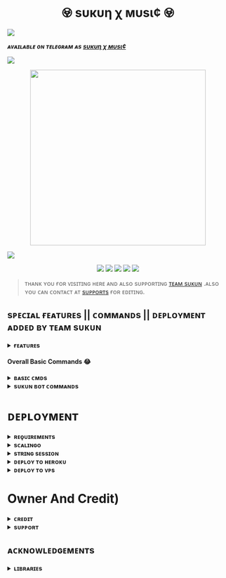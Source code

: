 <h1 align="center"><b> 𖢵 ѕυкυη χ мυѕι¢ 𖢵 </b></h1>

<img src="https://readme-typing-svg.herokuapp.com?color=F77247&width=420&lines=𝙰+𝚃𝚎𝚕𝚎𝚐𝚛𝚊𝚖+Music+Totla+𝚂𝚘𝚞𝚛𝚌𝚎;𝚠𝚛𝚒𝚝𝚝𝚎𝚗+𝙸𝚗+Python+BY+@TeamSukun%E2%9D%A4%EF%B8%8F">

</p>

_**ᴀᴠᴀɪʟᴀʙʟᴇ ᴏɴ ᴛᴇʟᴇɢʀᴀᴍ ᴀs [ѕυкυη χ мυѕι¢ ](https://t.me/sukunmusicrobot)**_

<a href="https://www.youtube.com/watch?v=dQw4w9WgXcQ"><img src="https://user-images.githubusercontent.com/73097560/115834477-dbab4500-a447-11eb-908a-139a6edaec5c.gif"></a>

<p align="center"><a href="https://telegram.dog/TeamSukun"><img src="https://te.legra.ph/file/ee06625c3e3bb4596f0db.jpg" width="400"></a></p>

<a href="https://www.youtube.com/watch?v=dQw4w9WgXcQ"><img src="https://user-images.githubusercontent.com/73097560/115834477-dbab4500-a447-11eb-908a-139a6edaec5c.gif"></a>
<p align="center">
    <a href="https://github.com/TeamSukun/SukunXMusic"> <img src="https://img.shields.io/github/repo-size/TeamSukun/SukunXMusic?color=orange&logo=github&logoColor=green&style=for-the-badge" /></a>
    <a href="https://github.com/TeamSukun/SukunXMusic/commits/prince"> <img src="https://img.shields.io/github/last-commit/TeamSukun/SukunXMusic?color=brown&logo=github&logoColor=green&style=for-the-badge" /></a>
    <a href="https://github.com/TeamSukun/SukunXMusic/issues"> <img src="https://img.shields.io/github/issues/its-star-boi/ShizukaXMusic?color=blueviolet&logo=github&logoColor=green&style=for-the-badge" /></a>
    <a href="https://github.com/TeamSukun/SukunXMusic/network/members"> <img src="https://img.shields.io/github/forks/TeamSukun/SukunXMusic?color=red&logo=github&logoColor=green&style=for-the-badge" /></a>  
    <a href="https://pypi.org/project/Telethon/"> <img src="https://img.shields.io/pypi/v/telethon?color=yellow&label=telethon&logo=python&logoColor=green&style=for-the-badge" /></a>
</p>

> ᴛʜᴀɴᴋ ʏᴏᴜ ғᴏʀ ᴠɪsɪᴛɪɴɢ ʜᴇʀᴇ ᴀɴᴅ ᴀʟsᴏ sᴜᴘᴘᴏʀᴛɪɴɢ [ᴛᴇᴀᴍ sᴜᴋᴜɴ](https://t.me/TeamSukun) .ᴀʟsᴏ ʏᴏᴜ ᴄᴀɴ ᴄᴏɴᴛᴀᴄᴛ ᴀᴛ [sᴜᴘᴘᴏʀᴛs](https://t.me/sukunsupports) ғᴏʀ ᴇᴅɪᴛɪɴɢ.


## sᴘᴇᴄɪᴀʟ ғᴇᴀᴛᴜʀᴇs || ᴄᴏᴍᴍᴀɴᴅs || ᴅᴇᴘʟᴏʏᴍᴇɴᴛ ᴀᴅᴅᴇᴅ ʙʏ ᴛᴇᴀᴍ sᴜᴋᴜɴ

<details>
<summary><b>ғᴇᴀᴛᴜʀᴇs</b></summary>
<br>

- ➺ `ᴀᴜᴅɪᴏ sᴜᴘᴘᴏʀᴛ ɪɴ ɢʀᴏᴜᴘ ᴠᴄ`
- ➺ `ᴠɪᴅᴇᴏ sᴜᴘᴘᴏʀᴛ ɪɴ ɢʀᴏᴜᴘ ᴠᴄ`
- ➺ `ᴀᴜᴅɪᴏ sᴜᴘᴘᴏʀᴛ ɪɴ ᴄʜᴀɴɴᴇʟ ᴠᴄ`
- ➺ `ᴠɪᴅᴇᴏ sᴜᴘᴘᴏʀᴛ ɪɴ ᴄʜᴀɴɴᴇʟ ᴠᴄ`
- ➺ `ᴠɪᴅᴇᴏ ʟʏʀɪᴄs ᴅᴏᴡɴʟᴏᴀᴅᴇʀ`
- ➺ `sᴏɴɢ ᴅᴏᴡɴʟᴏᴀᴅᴇʀ`
- ➺ `sᴘᴏᴛɪғʏ sᴜᴘᴘᴏʀᴛ`
- ➺ `ʏᴏᴜᴛᴜʙᴇ sᴜᴘᴘᴏʀᴛ`
- ➺ `ʀᴇᴀsᴏ sᴜᴘᴘᴏʀᴛ` 
- ➺ `ᴀᴘᴘʟᴇ ᴍᴜsɪᴄ sᴜᴘᴘᴏʀᴛ`
- ➺ `sᴏᴜɴᴅᴄʟᴏᴜᴅ sᴜᴘᴘᴏʀᴛ`
- ➺ `ᴀᴜᴅɪᴏ ғɪʟᴇ sᴜᴘᴘᴏʀᴛ`
- ➺ `ᴠɪᴅᴇᴏ ғɪʟᴇ sᴜᴘᴘᴏʀᴛ`
- ➺ `ʟɪᴠᴇ sᴛʀᴇᴀᴍ sᴜᴘᴘᴏʀᴛ ɪɴ ɢʀᴏᴜᴘ ᴀɴᴅ ᴄʜᴀɴɴᴇʟ ʙᴏᴛʜ`
- ➺ `ᴘʟᴀʏʟɪsᴛ sᴜᴘᴘᴏʀᴛ`
- ➺ `sʜᴜғғʟᴇ sᴜᴘᴘᴏʀᴛ`
- ➺ `ʟᴏᴏᴘ sᴜᴘᴘᴏʀᴛ`
- ➺ `sᴇᴇᴋ sᴜᴘᴘᴏʀᴛ`
- ➺ `sᴘᴇᴄɪғɪᴄ sᴜᴘᴘᴏʀᴛ`
- ➺ `ɢʙᴀɴ ᴜsᴇʀ`
- ➺ `ᴄᴏɴᴛʀᴏʟ ᴡɪᴛʜ ʙᴜᴛᴛᴏɴs`
- ➺ `sʜᴏᴡɪɴɢ ᴛʀᴀᴄᴋ ɴᴀᴍᴇs ᴡʜᴇɴ sᴋɪᴘᴘɪɴɢ`
- ➺ `sᴇᴛᴛɪɴɢs ᴘᴀɴᴇʟ`
- ➺ `ᴄᴏɴᴛʀᴏʟ ᴡɪᴛʜ ʙᴜᴛᴛᴏɴs`
- ➺ `ᴜsᴇʀʙᴏᴛ ᴀᴜᴛᴏ ᴊᴏɪɴ`
- ➺ `ᴄʜᴀɴɴᴇʟ ᴍᴜsɪᴄ ᴘʟᴀʏ`
- ➺ `ᴋᴇʏʙᴏᴀʀᴅ sᴇʟᴇᴄᴛɪᴏɴ sᴜᴘᴘᴏʀᴛ ғᴏʀ ʏᴏᴜᴛᴜʙᴇ ᴘʟᴀʏ`
- ➺ `ʟʏʀɪᴄs sᴄʀᴀᴘᴘᴇʀ`
- ➺ `ᴜɴʟɪᴍɪᴛᴇᴅ ǫᴜᴇᴜᴇ`
- ➺ `ʙʀᴏᴀᴅᴄᴀsᴛ ʙᴏᴛ`
- ➺ `sᴛᴀᴛɪsᴛɪᴄ ᴄᴏʟʟᴇᴄᴛᴏʀ`
- ➺ `ʙʟᴏᴄᴋ / ᴜɴʙʟᴏᴄᴋ (ʀᴇsᴛʀɪᴄᴛ ᴜsᴇʀ ғᴏʀ ᴜsɪɴɢ ʏᴏᴜʀ ʙᴏᴛ)`
</details>

#### Overall Basic Commands 😂
<details>
<summary><b>ʙᴀsɪᴄ ᴄᴍᴅs</b></summary>
<br>

- `/play <song name>` - play song you requested
- `/playlist` - Show now playing list
- `/song <song name>` - download songs you want quickly
- `/search <query>` - search videos on youtube with details
- `/vsong <song name>` - download videos you want quickly
- `/lyric <song name>` - lyrics scrapper
- `/vk <song name>` - generate song without download
</details>

<details>
<summary><b>sᴜᴋᴜɴ ʙᴏᴛ ᴄᴏᴍᴍᴀɴᴅs</b></summary>
<br>
    
- `/ping`or `/zinda` - ᴛᴏ ᴄʜᴇᴄᴋ ʙᴏᴛ ɪs ᴀʟɪᴠᴇ.
- `/start` or `/sukun` - sᴛᴀʀᴛs ᴛʜᴇ ᴍᴜsɪᴄ ʙᴏᴛ.
- `/help` or `/sukunhelp` - ɢᴇᴛ ʜᴇʟᴩ ᴍᴇɴᴜ ᴡɪᴛʜ ᴇxᴩʟᴀɴᴀᴛɪᴏɴ ᴏғ ᴄᴏᴍᴍᴀɴᴅs.
- `/setting` or `/settings` - sʜᴏᴡs ᴛʜᴇ ɢʀᴏᴜᴩ sᴇᴛᴛɪɴɢs ᴡɪᴛʜ ᴀɴ ɪɴᴛᴇʀᴀᴄᴛɪᴠᴇ ɪɴʟɪɴᴇ ᴍᴇɴᴜ
- `/reload` or `/admincache` - ᴛᴏ ʀᴇʟᴏᴀᴅ ᴀᴅᴍɪɴᴄᴀᴄʜᴇ .
- `/gstats` - ᴛᴏ ɢᴇᴛ ᴛʜᴇ ɢʟᴏʙᴀʟ sᴛᴀᴛs.
- `/stats` or `/TeamSukun` - sʜᴏᴡs ᴛʜᴇ ᴄᴜʀʀᴇɴᴛ sᴛᴀᴛs ᴏғ ᴛʜᴇ ʙᴏᴛ
- `/lang` or `/language` or `/langs` - ᴛᴏ ᴄʜᴀɴɢᴇ ᴛʜᴇ ʟᴀɴɢᴜᴀɢᴇ ғʀᴏᴍ sᴜᴋᴜɴ
 
<details>
<summary><b>ᴀᴅᴍɪɴ ᴄᴍᴅs</b></summary>
<br>

- `/player` - open music player settings panel
- `/pause` - pause song play
- `/resume` - resume song play
- `/skip` - play next song
- `/end` - stop music play
- `/ping` - check the bot ping status
- `/auth` - authorized people to access the admin commands
- `/unauth` - deauthorized people to access the admin commands
</details>

<details>
<summary><b>sᴜᴅᴏ ᴄᴍᴅs ᴏɴʟʏ</b></summary>
<br>

- `/broadcast` - order the assistant to leave all groups
- `/gban` - gban user
- `/addsudo` - to add sudo
- `/delsudo` - to remove user from sudo
- `/sudolist` - to check sudo users
- `/speedtest` - to check the speed of bot.
</details>

<details>
<summary><b>ᴏɴʟʏ ᴏᴡɴᴇʀ</b></summary>
<br>

- `/broadcast` - broadcast message from the bot
- `/block` - block people for using your bot
- `/unblock` - unblock people you blocked for using your bot
- `/blocklist` - show the list of all people who's blocked for using your bot
</details>

### sᴜᴋᴜɴ ᴀssᴇᴛs 🫣

<details>
<summary><b>ᴄᴏɴᴛᴀɪɴs ᴀʟʟ ᴛʜᴇ ғᴏɴᴛs ᴀɴᴅ ᴛʜᴜᴍʙ ʀᴇʟᴀᴛᴇᴅ ғɪʟᴇs </b></summary>
<br>

```console
font.ttf & font2.ttf - Font File for Thumbnails Generation
```
- > If you want can change your font for thumbnails , change these files from here.

```console
Audio.jpeg - Thumbnail Image to be send when someone plays Audio files from telegram.
```
- > If you want to change thumb images, make sure your name file "Audio.jpeg" remains same or alternatively you can add a var <br><br> `TELEGRAM_AUDIO_URL` - Use telegraph link


```console
Video.jpeg - Thumbnail Image to be send when someone plays Video files from telegram.
```
- > If you want to change thumb images, make sure your file name "Video.jpeg" remains same or alternatively you can add a var <br><br> `TELEGRAM_VIDEO_URL` - Use telegraph link


```console
Stream.jpeg - Thumbnail Image to be send when someone plays M3u8 or live links on music bot.
```
- > If you want to change thumb images, make sure your file name "Stream.jpeg" remains same or alternatively you can add a var <br><br> `STREAM_IMG_URL` - Use telegraph link

```console
Soundcloud.jpeg - Thumbnail Image to be when send someone plays music from soundcloud.
```
- > If you want to change thumb images, make sure your file name "Soundcloud.jpeg" remains same or alternatively you can add a var <br><br> `SOUNCLOUD_IMG_URL` - Use telegraph link

```console
Youtube.jpeg - If Thumbnail Generator fails anyhow then bot will send this image
```
- > If you want to change thumb images, make sure your file name "Youtube.jpeg" remains same or alternatively you can add a var <br><br> `YOUTUBE_IMG_URL` - Use telegraph link

```console
Ping.jpeg - This image is going to be used by /ping command
```
- > If you want to change ping image, make sure your file name "Ping.jpeg" remains same or alternatively you can add a var <br><br> `PING_IMG_URL` - Use telegraph link


```console
Playlist.jpeg - This image is going to be used by /play command
```
- > If you want to change playlist image, make sure your file name "Playlist.jpeg" remains same or alternatively you can add a var <br><br> `PLAYLIST_IMG_URL` - Use telegraph link


```console
Global.jpeg and Stats.jpeg - This image is going to be used by /stats command
```
- > If you want to change stats images, make sure your file name "Global.jpeg" or "Stats.jpeg" remains same or alternatively you can add a var <br><br> `GLOBAL_IMG_URL` - Use telegraph link<br> `STATS_IMG_URL` - Use telegraph link


```console
SpotifyAlbum.jpeg , SpotifyArtist.jpeg and SpotifyPlaylist.jpeg - This image is going to be used by spotify inline command
```
- > If you want to change stats images, make sure your file name "SpotifyAlbum.jpeg", "SpotifyPlaylist.jpeg" or "SpotifyArtist.jpeg" remains same or alternatively you can add a var <br><br> `SPOTIFY_ARTIST_IMG_URL` - Use telegraph link<br> `SPOTIFY_ALBUM_IMG_URL` - Use telegraph link<br> `SPOTIFY_PLAYLIST_IMG_URL` - Use telegraph link

</details>

### sᴜᴋᴜɴ ᴠᴀʀs ɪɴғᴏ 🤭

<details>
<summary><b>sᴜᴋᴜɴ ᴍᴀɴᴅᴀᴛᴏʀʏ ᴠᴀʀs</b></summary>
<br>

- These are the minimum required vars need to setup to make Sukun Music Bot functional.

1. `API_ID` : Get it from my.telegram.org 
2. `API_HASH`  : Get it from my.telegram.org 
3. `BOT_TOKEN` : Get it from [@Botfather](http://t.me/BotFather) in Telegram
4. `MONGO_DB_URI` : Get mongo db [from here.](https://notreallyshikhar.gitbook.io/SukunXMusic/deployment/mongodb)
5. `LOG_GROUP_ID` : You'll need a Private Group ID for this. Supergroup Needed with id starting from -100 
6. `MUSIC_BOT_NAME` : A name for your Music bot.
7. `OWNER_ID` : Your Owner ID for managing your bot.
8. `STRING_SESSION` : Pyrogram Session Needed, Generate string from [@SukunStringBot](http://t.me/SukunStringBot) in Telegram.
</details>
    
<details>
<summary><b>sᴜᴋᴜɴ ɴᴏɴ-ᴍᴀɴᴅᴀᴛᴏʀʏ ᴠᴀʀs</b></summary>
<br>

- These are the extra vars for extra features inside Music Bot. You can leave non mandatory vars for now and can add them later.

1. `DURATION_LIMIT` : Custom max audio(music) duration for voice chat. Default to 60 mins.
2. `SONG_DOWNLOAD_DURATION_LIMIT`  : Duration Limit for downloading Songs in MP3 or MP4 format from bot. Default to 180 mins.
3. `VIDEO_STREAM_LIMIT` : Maximum number of video calls allowed on bot. You can later set it via /set_video_limit on telegram. Default to 3 chats.
4. `SERVER_PLAYLIST_LIMIT` : Maximum Limit Allowed for users to save playlists on bot's server. Default to 30
5. `PLAYLIST_FETCH_LIMIT` :  Maximum limit for fetching playlist's track from youtube, spotify, apple links. Default to 25
6. `CLEANMODE_MINS` : Cleanmode time after which bot will delete its old messages from chats. Default to 5 Mins.
7. `SUPPORT_CHANNEL` : If you've any channel for your music bot , fill it with your channel link
8. `SUPPORT_GROUP` : If you've any group support for your music bot , fill it with your group link
</details>

<details>
<summary><b>ᴘʟᴀʏ ғɪʟᴇsɪᴢᴇ ʟɪᴍɪᴛ ᴠᴀʀs</b></summary>
<br>

- Maximum File size limit for the audio and videos that a user can play from your bot. [Only Bytes Size Accepted]
> You can convert mb into bytes from https://www.gbmb.org/mb-to-bytes and use it here 

1. `TG_AUDIO_FILESIZE_LIMIT` : Maximum file size limit for audio files which can be streamed over vc. Defaults to 104857600 bytes, i.e. 100MB
2. `TG_VIDEO_FILESIZE_LIMIT` : Maximum file size limit for video files which can be played. Defaults to 1073741824 bytes, i.e. 1024MB or 1GB
</details>

<details>
<summary><b>sᴜᴋᴜɴ ʙᴏᴛ ᴠᴀʀs</b></summary>
<br>

- These all vars are used for setting up bot. You can edit these vars if you want , else leave all of them as it is.

1. `PRIVATE_BOT_MODE` : Set it `True` if you want your bot to be private only or False for all groups. Default to False
2. `YOUTUBE_EDIT_SLEEP` : Time sleep duration For Youtube Downloader. Default to 3 seconds
3. `TELEGRAM_EDIT_SLEEP` : Time sleep duration For Telegram Downloader. Default to 5 seconds
4. `AUTO_LEAVING_ASSISTANT` : Set it in `True` if you want to leave your assistant after a certain amount of time.
5. `ASSISTANT_LEAVE_TIME` : Time after which your assistant account will leave served chats automatically. Default to 5400 seconds, i.e 90 Mins
6. `AUTO_DOWNLOADS_CLEAR` : Set it `True` if you want to delete downloads after the music playout ends. 
7. `AUTO_SUGGESTION_MODE` : Set it `True` if you want to bot to suggest about bot commands to random chats of your bots. 
9. `AUTO_SUGGESTION_TIME` : Time after which your bot will suggest random 1/10 chats of your served chats about bot commands. Default to 5400 seconds, i.e 90 Mins
10. `SET_CMDS` : Set it to `True` if you want your bot to set the commands for chat menu automatically. [Reference](https://i.postimg.cc/Bbg3LQTG/image.png)
</details>

<details>
<summary><b>sᴘᴏᴛɪғʏ ᴠᴀʀs</b></summary>
<br>

- You can play tracks or playlists from spotify from Sukun Music bot
- You'll need these two vars to make spotify play working. This is not essential , you can leave them blank if you want.

### How to get these? [Read from here](https://notreallyshikhar.gitbook.io/SukunXMusic/deployment/spotify)


1. `SPOTIFY_CLIENT_ID` : Get it from https://developer.spotify.com/dashboard 
2. `SPOTIFY_CLIENT_SECRET` : Get it from https://developer.spotify.com/dashboard
</details>

<details>
<summary><b>ʜᴇʀᴏᴋᴜ ᴠᴀʀs</b></summary>
<br>

- To work some Heroku compatible modules, this var value required to Access your account to use `get_log`, `usage`, `update` etc etc commands.
- You can fill this var using your API key or Authorization token.

### How to get these? [Read from here](https://notreallyshikhar.gitbook.io/SukunXMusic/config-vars/heroku-vars)

1. `HEROKU_API_KEY` : Get it from http://dashboard.heroku.com/account 
2. `HEROKU_APP_NAME` : You have to Enter the app name which you gave to identify your Music Bot in Heroku. 
</details>

<details>
<summary><b>ᴄᴜsᴛᴏᴍ ʀᴇᴘᴏ ᴠᴀʀs</b></summary>
<br>

- If you plan to use Sukun Music Bot with your own customized or modified code.

1. `UPSTREAM_REPO` : Your Upstream Repo URL or Forked Repo.
2. `UPSTREAM_BRANCH` : Default Branch of your Upstream Repo URL or Forked Repo. 
3. `GIT_TOKEN` : Your GIT TOKEN if your upstream repo is private
4. `GITHUB_REPO` : Your Github Repo url, that will be shown on /start command
</details>

<details>
<summary><b>sᴜᴋᴜɴ ɪᴍᴀɢᴇs/ᴛʜᴜᴍʙɴᴀɪʟ ᴠᴀʀs</b></summary>
<br>

- You can change images which are used in Sukun Music Bot.
- You can generate telegaph links from [@SukunTelegraphBot](http://t.me/SukunTelegraphBot) and use it here.

1. `START_IMG_URL` : Image which comes on /start command in private messages of bot.
2. `PING_IMG_URL` : Image which comes on /ping command of bot.
3. `PLAYLIST_IMG_URL` : Image which comes on /play command of bot. 
4. `GLOBAL_IMG_URL` : Image which comes on /stats command of bot. 
5. `STATS_IMG_URL` : Image which comes on /stats command of bot. 
6. `TELEGRAM_AUDIO_URL` : This image comes when someone plays audios from telegram. 
7. `TELEGRAM_VIDEO_URL` : This image comes when someone plays videos from telegram. 
8. `STREAM_IMG_URL` : his image comes when someone plays m3u8 or index links.
9. `SOUNCLOUD_IMG_URL` : This image comes when someone plays music from soundcloud. 
10. `YOUTUBE_IMG_URL` : This image comes if thumbnail generator fails to gen thumb anyhow.
11. `SPOTIFY_ARTIST_IMG_URL` : This image comes when someone plays Spotify artist via link in inline mode. 
12. `SPOTIFY_ALBUM_IMG_URL` : This image comes when someone plays Spotify album via link in inline mode. 
13. `SPOTIFY_PLAYLIST_IMG_URL` : This image comes when someone plays Spotify album via link in inline mode. 
</details>

<details>
<summary><b>sᴜᴋᴜɴ ᴍᴜʟᴛɪ ᴀssɪsᴛᴀɴᴛ ᴍᴏᴅᴇ</b></summary>
<br>

- You can use upto 5 Assistant Clients ( allowing your bot to atleast work in 2000-2500 chats at a time )

1. `STRING_SESSION2` : Pyrogram Session Needed, Generate string from [@SukunStringBot](http://t.me/SukunStringBot) in Telegram.
2. `STRING_SESSION3` : Pyrogram Session Needed, Generate string from [@SukunStringBot](http://t.me/SukunStringBot) in Telegram.
3. `STRING_SESSION4` : Pyrogram Session Needed, Generate string from [@SukunStringBot](http://t.me/SukunStringBot) in Telegram.
4. `STRING_SESSION5` : Pyrogram Session Needed, Generate string from [@SukunStringBot](http://t.me/SukunStringBot) in Telegram.
</details>

### Only Owner 🙈

<details>
<summary><b>ᴏɴʟʏ ᴏᴡɴᴇʀ</b></summary>
<br>

- `/broadcast` - broadcast message from the bot
- `/block` - block people for using your bot
- `/unblock` - unblock people you blocked for using your bot
- `/blocklist` - show the list of all people who's blocked for using your bot
</details>

</details>

# ᴅᴇᴘʟᴏʏᴍᴇɴᴛ


<details>
<summary><b>ʀᴇǫᴜɪʀᴇᴍᴇɴᴛs</b></summary>
<br>
    
- [ᴘʏᴛʜᴏɴ𝟹.𝟿](https://www.python.org/downloads/release/python-390/)
- [ᴛᴇʟᴇɢʀᴀᴍ ᴀᴘɪ ᴋᴇʏ](https://docs.pyrogram.org/intro/setup#api-keys)
- [ᴛᴇʟᴇɢʀᴀᴍ ʙᴏᴛ ᴛᴏᴋᴇɴ](https://telegram.dog/botfather)
- [ᴍᴏɴɢᴏᴅʙ URI](https://te.legra.ph/How-To-get-Mongodb-URI-04-06)
- [sᴛʀɪɴɢ sᴇssɪᴏɴ](https://telegram.dog/STRING_SESSION_MAKER_BOT)
    
</details>

<details>
<summary><b>sᴄᴀʟɪɴɢᴏ</b></summary>
<br>
ɴᴏᴡ ʏᴏᴜ ᴄᴀɴ ᴅᴇᴘʟᴏʏ sʜɪᴢᴜᴋᴀ ᴍᴜsɪᴄ ᴏɴ sᴄᴀʟɪɴɢᴏ ɪɴᴛʀᴏᴅᴜᴄᴇᴅ ʙʏ 
        
<p align="center"><a href="https://my.scalingo.com/deploy?template=https://github.com/its-star-boi/ShizukaXMusic"> <img src="https://cdn.scalingo.com/deploy/button.svg" width="220" height="38.45"/></a></p>
    
</details>

<details>
<summary><b>sᴛʀɪɴɢ sᴇssɪᴏɴ</b></summary>
<br>
    
> ʏᴏᴜ'ʟʟ ɴᴇᴇᴅ ᴀ ᴀᴘɪ_ɪᴅ & ᴀᴘɪ_ʜᴀsʜ ɪɴ ᴏʀᴅᴇʀ ᴛᴏ ɢᴇɴᴇʀᴀᴛᴇ ᴘʏʀᴏɢʀᴀᴍ sᴇssɪᴏɴ. 
> ᴀʟᴡᴀʏs ʀᴇᴍᴇʙᴇʀ ᴛᴏ ᴜsᴇ ɢᴏᴏᴅ ᴀᴘɪ ᴄᴏᴍʙᴏ ᴇʟsᴇ ʏᴏᴜʀ ᴀᴄᴄᴏᴜɴᴛ ᴄᴏᴜʟᴅ ʙᴇ ᴅᴇʟᴇᴛᴇᴅ.

<h4> ɢᴇɴᴇʀᴀᴛᴇ sᴇssɪᴏɴ ᴠɪᴀ ʀᴇᴘʟ: </h4>    
<p><a href="https://replit.com/@AssadAli/String-Session-Generator"><img src="https://img.shields.io/badge/Generate%20On%20Repl-blueviolet?style=for-the-badge&logo=appveyor" width="200""/></a></p>

<h4> ɢᴇɴᴇʀᴀᴛᴇ sᴇssɪᴏɴ ᴠɪᴀ ᴛᴇʟᴇɢʀᴀᴍ sᴛʀɪɴɢ-ɢᴇɴ ʙᴏᴛ: </h4>    
<p><a href="https://telegram.dog/STRING_SESSION_MAKER_BOT"><img src="https://img.shields.io/badge/TG%20String%20Gen%20Bot-blueviolet?style=for-the-badge&logo=appveyor" width="200""/></a></p>
    
</details>

<details>
<summary><b>ᴅᴇᴘʟᴏʏ ᴛᴏ ʜᴇʀᴏᴋᴜ</b></summary>
<br>

<i>**[Watch Deploying Tutorial...](https://youtu.be/yfeavn1V20Q)**</i>

> ʜᴇʀᴏᴋᴜ ʜᴀs ᴛᴡᴏ ᴠᴀʀs[ ʜᴇʀᴏᴋᴜ_ᴀᴘɪ_ᴋᴇʏ & ʜᴇʀᴏᴋᴜ_ᴀᴘᴘ_ɴᴀᴍᴇ ] ғᴏʀ ᴜᴘᴅᴀᴛᴇʀ ᴛᴏ ᴡᴏʀᴋ. 
> ʙʏ sᴇᴛᴛɪɴɢ ᴛʜᴏsᴇ ᴛᴡᴏ ᴠᴀʀs ʏᴏᴜ ᴄᴀɴ ɢᴇᴛ ʟᴏɢs ᴏғ ʏᴏᴜʀ ʜᴇʀᴏᴋᴜ ᴀᴘᴘ, sᴇᴛ ᴠᴀʀ, ᴇᴅɪᴛ ᴠᴀʀ, ᴅᴇʟᴇᴛᴇ ᴠᴀʀs , ᴄʜᴇᴄᴋ ᴅʏɴᴏ ᴜsᴀɢᴇ ᴀɴᴅ ᴜᴘᴅᴀᴛᴇ ʙᴏᴛ. 
> ᴛʜᴏsᴇ ᴛᴡᴏ ᴠᴀʀs ᴀʀᴇ ɴᴏᴛ ᴍᴀɴᴅᴀᴛᴏʀʏ, ʏᴏᴜ ᴄᴀɴ ʟᴇᴀᴠᴇ ᴛʜᴇᴍ ʙʟᴀɴᴋ ᴛᴏᴏ. 
    
<h4> ᴄʟɪᴄᴋ ᴛʜᴇ ʙᴜᴛᴛᴏɴ ʙᴇʟᴏᴡ ᴛᴏ ᴅᴇᴘʟᴏʏ ʏᴜᴋᴋɪ ᴏɴ ʜᴇʀᴏᴋᴜ</h4> 
   
<p><a href="https://dashboard.heroku.com/new?template=https%3A%2F%2Fgithub.com%2Fits-star-boi%2FShizukaXMusic"><img src="https://img.shields.io/badge/Deploy%20To%20Heroku-red?style=for-the-badge&logo=heroku" width="200"/></a></p>
</details>

<details>
<summary><b>ᴅᴇᴘʟᴏʏ ᴛᴏ ᴠᴘs</b></summary>
<br>

- Get your [Necessary Variables](https://github.com/its-star-boi/ShizukaXMusic/blob/main/sample.env)
- Upgrade and Update by :
`sudo apt-get update && sudo apt-get upgrade -y`
- Install Ffmpeg by :
`sudo apt-get install python3-pip ffmpeg -y`
- Install required packages by :
`sudo apt-get install python3-pip -y`
- Install pip by :
`sudo pip3 install -U pip`
- Install Node js by :
`curl -fssL https://deb.nodesource.com/setup_18.x | sudo -E bash - && sudo apt-get install nodejs -y && npm i -g npm`
- Clone the repository by :
`git clone https://github.com/its-star-boi/ShizukaXMusic && cd ShizukaXMusic`
- Install requirements by :
`pip3 install -U -r requirements.txt`
- Fill your variables in the env by :
`vi sample.env`<br>
Press `I` on the keyboard for editing env<br>
Press `Ctrl+C` when you're done with editing env and `:wq` to save the env<br>
- Rename the env file by :
`mv sample.env .env`
- Install screen to keep running your bot when you close the terminal by :
`sudo apt install screen -y`
- Finally run the bot by :
`screen bash start`
<br>

</details>

# Owner And Credit)
<details>
<summary><b>ᴄʀᴇᴅɪᴛ</b></summary>
<br>

## sᴘᴇᴄɪᴀʟ ᴄʀᴇᴅɪᴛ

- [sᴛᴀʀ ʙᴏɪ](https://telegram.dog/its_star_boi)
- [ᴀsᴀᴅ ᴀʟɪ](https://telegram.dog/Dr_Asad_Ali)
- [ʟᴏɢɪ ʟᴀʙ](https://github.com/LOGI-LAB)
- [ʜᴀʀsʜɪᴛ](https://telegram.dog/HarshitSharma361)
- [Abhimanyu](https://telegram.dog/Itz_Venom_xD)
- [ᴍᴀssoᴍ](https://telegram.dog/Kattai_massom)
- [ʏᴜᴋᴋɪ](https://github.com/NotReallyShikhar)
- [ᴀɴᴏɴʏᴍᴏᴜs](https://github.com/TheAnonymous2005)
</details>

<details>
<summary><b>sᴜᴘᴘᴏʀᴛ</b></summary>
<br>

# ❤️ Support<
<a href="https://telegram.dog/Star_X_Network"><img src="https://img.shields.io/badge/Join-Telegram%20Channel-red.svg?logo=Telegram"></a>
<a href="https://telegram.dog/Star_X_Support"><img src="https://img.shields.io/badge/Join-Telegram%20Group-blue.svg?logo=telegram"></a>

</details>


## ᴀᴄᴋɴᴏᴡʟᴇᴅɢᴇᴍᴇɴᴛs

<details>
<summary><b>ʟɪʙʀᴀʀɪᴇs</b></summary>
<br>

ᴛʜᴀɴᴋs ᴛᴏ ᴀʟʟ ᴏғ ʏᴏᴜ ғᴏʀ ᴜsɪɴɢ ᴀɴᴅ ᴍᴀᴋɪɴɢ sʜɪᴢᴜᴋᴀ:

- [Pyrogram](https://github.com/pyrogram/pyrogram)
- [Py-Tgcalls](https://github.com/pytgcalls/pytgcalls)
</details>
